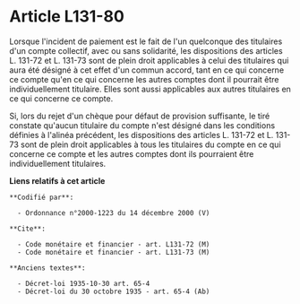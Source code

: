 # Article L131-80

Lorsque l'incident de paiement est le fait de l'un quelconque des titulaires d'un compte collectif, avec ou sans solidarité,
les dispositions des articles L. 131-72 et L. 131-73 sont de plein droit applicables à celui des titulaires qui aura été
désigné à cet effet d'un commun accord, tant en ce qui concerne ce compte qu'en ce qui concerne les autres comptes dont il
pourrait être individuellement titulaire. Elles sont aussi applicables aux autres titulaires en ce qui concerne ce compte.

Si, lors du rejet d'un chèque pour défaut de provision suffisante, le tiré constate qu'aucun titulaire du compte n'est
désigné dans les conditions définies à l'alinéa précédent, les dispositions des articles L. 131-72 et L. 131-73 sont de plein
droit applicables à tous les titulaires du compte en ce qui concerne ce compte et les autres comptes dont ils pourraient être
individuellement titulaires.

**Liens relatifs à cet article**

	**Codifié par**:

	  - Ordonnance n°2000-1223 du 14 décembre 2000 (V)

	**Cite**:

	  - Code monétaire et financier - art. L131-72 (M)
	  - Code monétaire et financier - art. L131-73 (M)

	**Anciens textes**:

	  - Décret-loi 1935-10-30 art. 65-4
	  - Décret-loi du 30 octobre 1935 - art. 65-4 (Ab)
